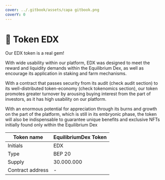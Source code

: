 ```yaml
---
cover: ../.gitbook/assets/capa gitbook.png
coverY: 0
---
```


# 💎 Token EDX

Our EDX token is a real gem!

With wide usability within our platform, EDX was designed to meet the reward and liquidity demands within the Equilibrium Dex, as well as encourage its application in staking and farm mechanisms.

With a contract that passes security from its audit (check audit section) to its well-distributed token-economy (check tokenomics section), our token promotes greater turnover by arousing buying interest from the part of investors, as it has high usability on our platform.

With an enormous potential for appreciation through its burns and growth on the part of the platform, which is still in its embryonic phase, the token will also be indispensable to guarantee unique benefits and exclusive NFTs initially found only within the Equilibrium Dex

| Token name       | EquilibriumDex Token |
| ---------------- | -------------------- |
| Initials         | EDX                  |
| Type             | BEP 20               |
| Supply           | 30.000.000           |
| Contract address | -                    |
